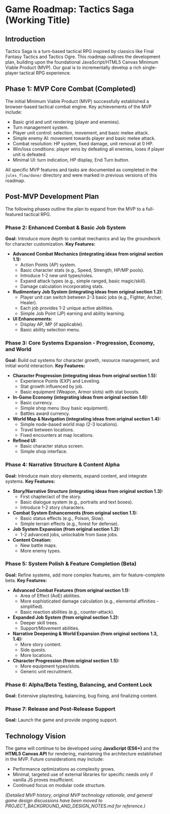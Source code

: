 # Game Roadmap: Tactics Saga (Working Title)

## Introduction
Tactics Saga is a turn-based tactical RPG inspired by classics like Final Fantasy Tactics and Tactics Ogre. This roadmap outlines the development plan, building upon the foundational JavaScript/HTML5 Canvas Minimum Viable Product (MVP). Our goal is to incrementally develop a rich single-player tactical RPG experience.

## Phase 1: MVP Core Combat (Completed)
The initial Minimum Viable Product (MVP) successfully established a browser-based tactical combat engine.
Key achievements of the MVP include:
- Basic grid and unit rendering (player and enemies).
- Turn management system.
- Player unit control: selection, movement, and basic melee attack.
- Simple enemy AI: movement towards player and basic melee attack.
- Combat resolution: HP system, fixed damage, unit removal at 0 HP.
- Win/loss conditions: player wins by defeating all enemies, loses if player unit is defeated.
- Minimal UI: turn indication, HP display, End Turn button.

All specific MVP features and tasks are documented as completed in the `jules_flow/done/` directory and were marked in previous versions of this roadmap.

## Post-MVP Development Plan

The following phases outline the plan to expand from the MVP to a full-featured tactical RPG.

### Phase 2: Enhanced Combat & Basic Job System
**Goal:** Introduce more depth to combat mechanics and lay the groundwork for character customization.
**Key Features:**
- **Advanced Combat Mechanics (integrating ideas from original section 1.1):**
    - Action Points (AP) system.
    - Basic character stats (e.g., Speed, Strength, HP/MP pools).
    - Introduce 1-2 new unit types/roles.
    - Expand attack types (e.g., simple ranged, basic magic/skill).
    - Damage calculation incorporating stats.
- **Rudimentary Job System (integrating ideas from original section 1.2):**
    - Player unit can switch between 2-3 basic jobs (e.g., Fighter, Archer, Healer).
    - Each job provides 1-2 unique active abilities.
    - Simple Job Point (JP) earning and ability learning.
- **UI Enhancements:**
    - Display AP, MP (if applicable).
    - Basic ability selection menu.

### Phase 3: Core Systems Expansion - Progression, Economy, and World
**Goal:** Build out systems for character growth, resource management, and initial world interaction.
**Key Features:**
- **Character Progression (integrating ideas from original section 1.5):**
    - Experience Points (EXP) and Leveling.
    - Stat growth influenced by job.
    - Basic equipment (Weapon, Armor slots) with stat boosts.
- **In-Game Economy (integrating ideas from original section 1.6):**
    - Basic currency.
    - Simple shop menu (buy basic equipment).
    - Battles award currency.
- **World Map & Navigation (integrating ideas from original section 1.4):**
    - Simple node-based world map (2-3 locations).
    - Travel between locations.
    - Fixed encounters at map locations.
- **Refined UI:**
    - Basic character status screen.
    - Simple shop interface.

### Phase 4: Narrative Structure & Content Alpha
**Goal:** Introduce main story elements, expand content, and integrate systems.
**Key Features:**
- **Story/Narrative Structure (integrating ideas from original section 1.3):**
    - First chapter/act of the story.
    - Basic dialogue system (e.g., portraits and text boxes).
    - Introduce 1-2 story characters.
- **Combat System Enhancements (from original section 1.1):**
    - Basic status effects (e.g., Poison, Slow).
    - Simple terrain effects (e.g., forest for defense).
- **Job System Expansion (from original section 1.2):**
    - 1-2 advanced jobs, unlockable from base jobs.
- **Content Creation:**
    - New battle maps.
    - More enemy types.

### Phase 5: System Polish & Feature Completion (Beta)
**Goal:** Refine systems, add more complex features, aim for feature-complete beta.
**Key Features:**
- **Advanced Combat Features (from original section 1.1):**
    - Area of Effect (AoE) abilities.
    - More sophisticated damage calculation (e.g., elemental affinities - simplified).
    - Basic reaction abilities (e.g., counter-attack).
- **Expanded Job System (from original section 1.2):**
    - Deeper skill trees.
    - Support/Movement abilities.
- **Narrative Deepening & World Expansion (from original sections 1.3, 1.4):**
    - More story content.
    - Side quests.
    - More locations.
- **Character Progression (from original section 1.5):**
    - More equipment types/slots.
    - Generic unit recruitment.

### Phase 6: Alpha/Beta Testing, Balancing, and Content Lock
**Goal:** Extensive playtesting, balancing, bug fixing, and finalizing content.

### Phase 7: Release and Post-Release Support
**Goal:** Launch the game and provide ongoing support.

## Technology Vision
The game will continue to be developed using **JavaScript (ES6+)** and the **HTML5 Canvas API** for rendering, maintaining the architecture established in the MVP. Future considerations may include:
- Performance optimizations as complexity grows.
- Minimal, targeted use of external libraries for specific needs only if vanilla JS proves insufficient.
- Continued focus on modular code structure.

*(Detailed MVP history, original MVP technology rationale, and general game design discussions have been moved to PROJECT_BACKGROUND_AND_DESIGN_NOTES.md for reference.)*
